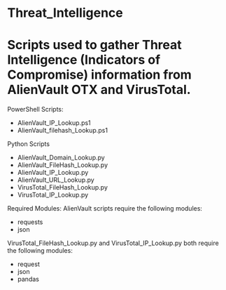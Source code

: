 # Threat_Intelligence

Scripts used to gather Threat Intelligence (Indicators of Compromise) information from AlienVault OTX and VirusTotal. 
=====================================================================================================================

PowerShell Scripts:
  + AlienVault_IP_Lookup.ps1
  + AlienVault_filehash_Lookup.ps1

Python Scripts
  + AlienVault_Domain_Lookup.py
  + AlienVault_FileHash_Lookup.py
  + AlienVault_IP_Lookup.py
  + AlienVault_URL_Lookup.py
  + VirusTotal_FileHash_Lookup.py
  + VirusTotal_IP_Lookup.py


Required Modules:
  AlienVault scripts require the following modules:
  + requests
  + json


   VirusTotal_FileHash_Lookup.py and VirusTotal_IP_Lookup.py both require the following modules:
  + request
  + json
  + pandas
